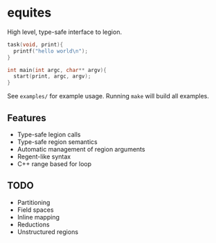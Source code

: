 equites
=======

High level, type-safe interface to legion. 

```cpp
task(void, print){
  printf("hello world\n");
}

int main(int argc, char** argv){
  start(print, argc, argv);
}
```

See `examples/` for example usage. Running `make` will build all examples.

## Features
- Type-safe legion calls
- Type-safe region semantics
- Automatic management of region arguments
- Regent-like syntax
- C++ range based for loop

## TODO
- Partitioning
- Field spaces
- Inline mapping
- Reductions
- Unstructured regions

